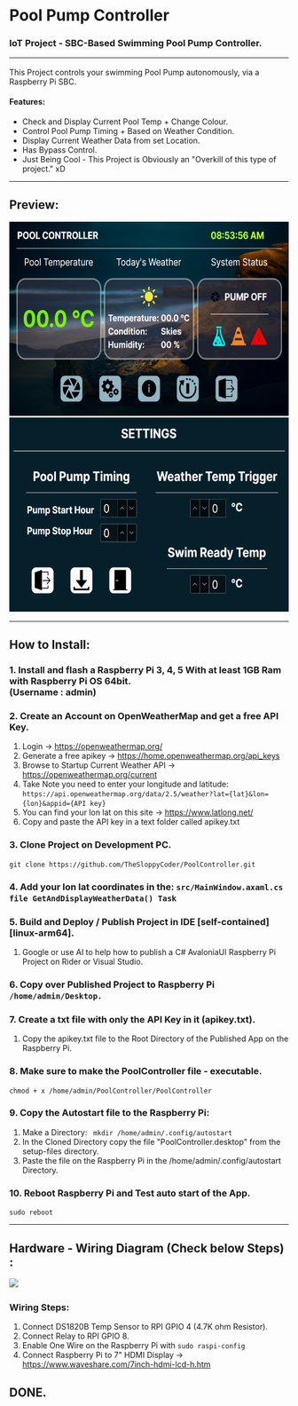﻿
# Pool Pump Controller
### IoT Project - SBC-Based Swimming Pool Pump Controller. <hr/>

This Project controls your swimming Pool Pump autonomously, via a Raspberry Pi SBC.

#### Features: <br/>
+ Check and Display Current Pool Temp + Change Colour.
+ Control Pool Pump Timing + Based on Weather Condition.
+ Display Current Weather Data from set Location.
+ Has Bypass Control.
+ Just Being Cool - This Project is Obviously an "Overkill of this type of project." xD 
<hr/>

## Preview:

<img src="setup-files/dashboard.png" height="350"/>
<img src="setup-files/settings.png" height="350"/>

<hr/>

## How to Install: <br/>
### 1. Install and flash a Raspberry Pi 3, 4, 5 With at least 1GB Ram with Raspberry Pi OS 64bit. <br/> (Username : admin)

### 2. Create an Account on OpenWeatherMap and get a free API Key.
1. Login -> https://openweathermap.org/
2. Generate a free apikey -> https://home.openweathermap.org/api_keys
3. Browse to Startup Current Weather API -> https://openweathermap.org/current
4. Take Note you need to enter your longitude and latitude:
   ```https://api.openweathermap.org/data/2.5/weather?lat={lat}&lon={lon}&appid={API key}```
5. You can find your lon lat on this site -> https://www.latlong.net/
6. Copy and paste the API key in a text folder called apikey.txt

### 3. Clone Project on Development PC.
```
git clone https://github.com/TheSloppyCoder/PoolController.git
```

### 4. Add your lon lat coordinates in the: ```src/MainWindow.axaml.cs file GetAndDisplayWeatherData() Task```

### 5. Build and Deploy / Publish Project in IDE [self-contained] [linux-arm64].
1. Google or use AI to help how to publish a C# AvaloniaUI Raspberry Pi Project on Rider or Visual Studio.

### 6. Copy over Published Project to Raspberry Pi ```/home/admin/Desktop.```

### 7. Create a txt file with only the API Key in it (apikey.txt). <br/>
1. Copy the apikey.txt file to the Root Directory of the Published App on the Raspberry Pi.

### 8. Make sure to make the PoolController file - executable.
```
chmod + x /home/admin/PoolController/PoolController
```
### 9. Copy the Autostart file to the Raspberry Pi:
1. Make a Directory: ``` mkdir /home/admin/.config/autostart```
2. In the Cloned Directory copy the file "PoolController.desktop" from the setup-files directory.
3. Paste the file on the Raspberry Pi in the /home/admin/.config/autostart Directory.

### 10. Reboot Raspberry Pi and Test auto start of the App.
```
sudo reboot
```

<hr/>

## Hardware - Wiring Diagram (Check below Steps) :

<img src="setup-files/Wiring%20Diagram.png" height="350">

### Wiring Steps:
1. Connect DS1820B Temp Sensor to RPI GPIO 4 (4.7K ohm Resistor).
2. Connect Relay to RPI GPIO 8.
3. Enable One Wire on the Raspberry Pi with ``` sudo raspi-config ```
4. Connect Raspberry Pi to 7" HDMI Display -> https://www.waveshare.com/7inch-hdmi-lcd-h.htm

## DONE.


